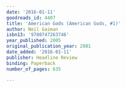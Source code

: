 ```yaml
---
date: '2016-01-11'
goodreads_id: 4407
title: 'American Gods (American Gods, #1)'
author: Neil Gaiman
isbn13: '9780747263746'
year_published: 2005
original_publication_year: 2001
date_added: '2016-01-11'
publisher: Headline Review
binding: Paperback
number_of_pages: 635

---
```

